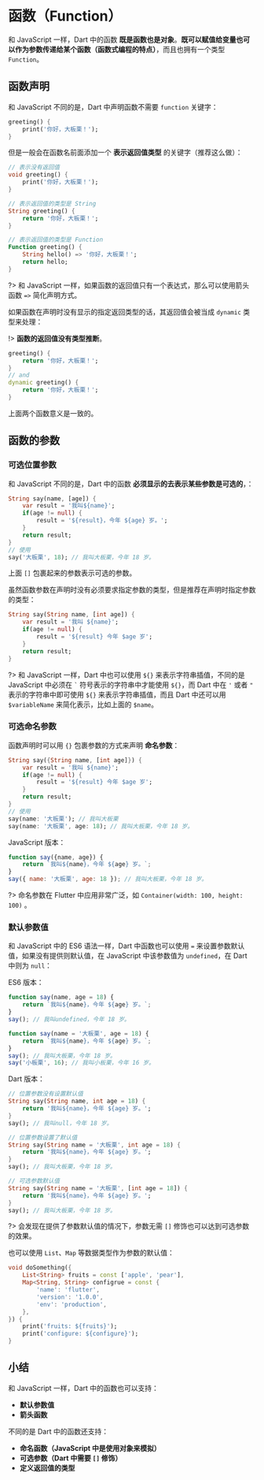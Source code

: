# 函数（Function）

和 JavaScript 一样，Dart 中的函数 **既是函数也是对象**。**既可以赋值给变量也可以作为参数传递给某个函数（函数式编程的特点）**，而且也拥有一个类型 `Function`。

## 函数声明

和 JavaScript 不同的是，Dart 中声明函数不需要 `function` 关键字：

```dart
greeting() {
    print('你好，大板栗！');
}
```

但是一般会在函数名前面添加一个 **表示返回值类型** 的关键字（推荐这么做）：

```dart
// 表示没有返回值
void greeting() {
    print('你好，大板栗！');
}

// 表示返回值的类型是 String
String greeting() {
    return '你好，大板栗！';
}

// 表示返回值的类型是 Function
Function greeting() {
    String hello() => '你好，大板栗！';
    return hello;
}
```

?> 和 JavaScript 一样，如果函数的返回值只有一个表达式，那么可以使用箭头函数 `=>` 简化声明方式。

如果函数在声明时没有显示的指定返回类型的话，其返回值会被当成 `dynamic` 类型来处理：

!> **函数的返回值没有类型推断**。

```dart
greeting() {
    return '你好，大板栗！';
}
// and
dynamic greeting() {
    return '你好，大板栗！';
}
```

上面两个函数意义是一致的。

## 函数的参数

### 可选位置参数

和 JavaScript 不同的是，Dart 中的函数 **必须显示的去表示某些参数是可选的**，：

```dart
String say(name, [age]) {
    var result = '我叫${name}';
    if(age != null) {
        result = '${result}，今年 ${age} 岁。';
    }
    return result;
}
// 使用
say('大板栗', 18); // 我叫大板栗，今年 18 岁。
```

上面 `[]` 包裹起来的参数表示可选的参数。

虽然函数参数在声明时没有必须要求指定参数的类型，但是推荐在声明时指定参数的类型：

```dart
String say(String name, [int age]) {
    var result = '我叫 ${name}';
    if(age != null) {
        result = '${result} 今年 $age 岁';
    }
    return result;
}
```

?> 和 JavaScript 一样，Dart 中也可以使用 `${}` 来表示字符串插值，不同的是 JavaScript 中必须在 <code>\`</code> 符号表示的字符串中才能使用 `${}`，而 Dart 中在 `'` 或者 `"` 表示的字符串中即可使用 `${}` 来表示字符串插值，而且 Dart 中还可以用 `$variableName` 来简化表示，比如上面的 `$name`。

### 可选命名参数

函数声明时可以用 `{}` 包裹参数的方式来声明 **命名参数**：

```dart
String say({String name, [int age]}) {
    var result = '我叫 ${name}';
    if(age != null) {
        result = '${result} 今年 $age 岁';
    }
    return result;
}
// 使用
say(name: '大板栗'); // 我叫大板栗
say(name: '大板栗', age: 18); // 我叫大板栗，今年 18 岁。
```

JavaScript 版本：

```js
function say({name, age}) {
    return `我叫${name}，今年 ${age} 岁。`;
}
say({ name: '大板栗', age: 18 }); // 我叫大板栗，今年 18 岁。
```

?> 命名参数在 Flutter 中应用非常广泛，如 `Container(width: 100, height: 100)` 。

### 默认参数值

和 JavaScript 中的 ES6 语法一样，Dart 中函数也可以使用 `=` 来设置参数默认值，如果没有提供则默认值，在 JavaScript 中该参数值为 `undefined`，在 Dart 中则为 `null`：

ES6 版本：

```js
function say(name, age = 18) {
    return `我叫${name}，今年 ${age} 岁。`;
}
say(); // 我叫undefined，今年 18 岁。

function say(name = '大板栗', age = 18) {
    return `我叫${name}，今年 ${age} 岁。`;
}
say(); // 我叫大板栗，今年 18 岁。
say('小板栗', 16); // 我叫小板栗，今年 16 岁。
```

Dart 版本：

```dart
// 位置参数没有设置默认值
String say(String name, int age = 18) {
    return '我叫${name}，今年 ${age} 岁。';
}
say(); // 我叫null，今年 18 岁。

// 位置参数设置了默认值
String say(String name = '大板栗', int age = 18) {
    return '我叫${name}，今年 ${age} 岁。';
}
say(); // 我叫大板栗，今年 18 岁。

// 可选参数默认值
String say(String name = '大板栗', [int age = 18]) {
    return '我叫${name}，今年 ${age} 岁。';
}
say(); // 我叫大板栗，今年 18 岁。
```

?> 会发现在提供了参数默认值的情况下，参数无需 `[]` 修饰也可以达到可选参数的效果。

也可以使用 `List`、`Map` 等数据类型作为参数的默认值：

```dart
void doSomething({
    List<String> fruits = const ['apple', 'pear'],
    Map<String, String> configrue = const {
        'name': 'flutter',
        'version': '1.0.0',
        'env': 'production',
    },
}) {
    print('fruits: ${fruits}');
    print('configure: ${configure}');
}
```

## 小结

和 JavaScript 一样，Dart 中的函数也可以支持：

- **默认参数值**
- **箭头函数**

不同的是 Dart 中的函数还支持：

- **命名函数（JavaScript 中是使用对象来模拟）**
- **可选参数（Dart 中需要 `[]` 修饰）**
- **定义返回值的类型**

<!-- |    | 同 | 异 |
|:--:|:--:|:--:|
|JavaScript|支持||
|Dart||| -->